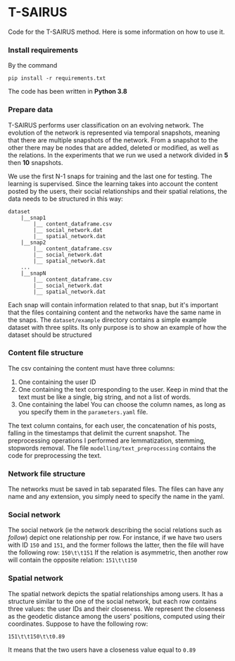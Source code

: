 # T-SAIRUS

Code for the T-SAIRUS method. Here is some information on how to use it.
### Install requirements
By the command 

``` pip install -r requirements.txt ```

The code has been written in **Python 3.8**

### Prepare data
T-SAIRUS performs user classification on an evolving network. The evolution of the network is represented via temporal
snapshots, meaning that there are multiple snapshots of the network. From a snapshot to the other there may be nodes
that are added, deleted or modified, as well as the relations. In the experiments that we run we used a network divided
in **5** then **10** snapshots.

We use the first N-1 snaps for training and the last one for testing. The learning is supervised. Since the learning 
takes into account the content posted by the users, their social relationships and their spatial relations, the data 
needs to be structured in this way:

```
dataset
    |__snap1
        |__ content_dataframe.csv
        |__ social_network.dat
        |__ spatial_network.dat
    |__snap2
        |__ content_dataframe.csv
        |__ social_network.dat
        |__ spatial_network.dat
    ...
    |__snapN
        |__ content_dataframe.csv
        |__ social_network.dat
        |__ spatial_network.dat
```
Each snap will contain information related to that snap, but it's important that the files containing content and the 
networks have the same name in the snaps. The ```dataset/example``` directory contains a simple example dataset with
three splits. Its only purpose is to show an example of how the dataset should be structured

### Content file structure
The csv containing the content must have three columns:
1. One containing the user ID
2. One containing the text corresponding to the user. Keep in mind that the text must be like a single, big string, and
not a list of words.
3. One containing the label
You can choose the column names, as long as you specify them in the ```parameters.yaml``` file.

The text column contains, for each user, the concatenation of his posts, falling in the timestamps that delimit the
current snapshot. The preprocessing operations I performed are lemmatization, stemming, stopwords removal. The file
```modelling/text_preprocessing``` contains the code for preprocessing the text.

### Network file structure
The networks must be saved in tab separated files. The files can have any name and any extension, you simply need to 
specify the name in the yaml.  

### Social network
The social network (ie the network describing the social relations such as *follow*) depict one relationship per row. 
For instance, if we have two users with ID ```150``` and ```151```, and the former follows the latter, then the file
will have the following row:
```150\t\t151```
If the relation is asymmetric, then another row will contain the opposite relation:
```151\t\t150```

### Spatial network
The spatial network depicts the spatial relationships among users. It has a structure similar to the one of the social
network, but each row contains three values: the user IDs and their closeness. We represent the closeness as the
geodetic distance among the users' positions, computed using their coordinates. Suppose to have the following row:

```151\t\t150\t\t0.89```

It means that the two users have a closeness value equal to ```0.89``` 